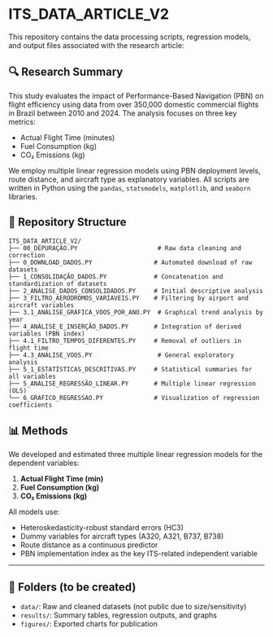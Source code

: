 # ITS_DATA_ARTICLE_V2

This repository contains the data processing scripts, regression models, and output files associated with the research article:


## 🔍 Research Summary

This study evaluates the impact of Performance-Based Navigation (PBN) on flight efficiency using data from over 350,000 domestic commercial flights in Brazil between 2010 and 2024. The analysis focuses on three key metrics:

- Actual Flight Time (minutes)  
- Fuel Consumption (kg)  
- CO₂ Emissions (kg)

We employ multiple linear regression models using PBN deployment levels, route distance, and aircraft type as explanatory variables. All scripts are written in Python using the `pandas`, `statsmodels`, `matplotlib`, and `seaborn` libraries.

## 📁 Repository Structure

```
ITS_DATA_ARTICLE_V2/
├── 00_DEPURAÇÃO.PY                      # Raw data cleaning and correction
├── 0_DOWNLOAD_DADOS.PY                 # Automated download of raw datasets
├── 1_CONSOLIDAÇÃO_DADOS.PY             # Concatenation and standardization of datasets
├── 2_ANÁLISE_DADOS_CONSOLIDADOS.PY     # Initial descriptive analysis
├── 3_FILTRO_AERÓDROMOS_VARIAVEIS.PY    # Filtering by airport and aircraft variables
├── 3.1_ANÁLISE_GRÁFICA_VOOS_POR_ANO.PY  # Graphical trend analysis by year
├── 4_ANÁLISE_E_INSERÇÃO_DADOS.PY       # Integration of derived variables (PBN index)
├── 4.1_FILTRO_TEMPOS_DIFERENTES.PY     # Removal of outliers in flight time
├── 4.3_ANÁLISE_VOOS.PY                  # General exploratory analysis
├── 5_1_ESTATÍSTICAS_DESCRITIVAS.PY     # Statistical summaries for all variables
├── 5_ANÁLISE_REGRESSÃO_LINEAR.PY       # Multiple linear regression (OLS)
└── 6_GRAFICO_REGRESSAO.PY              # Visualization of regression coefficients
```


## 📊 Methods

We developed and estimated three multiple linear regression models for the dependent variables:

1. **Actual Flight Time (min)**
2. **Fuel Consumption (kg)**
3. **CO₂ Emissions (kg)**

All models use:
- Heteroskedasticity-robust standard errors (HC3)
- Dummy variables for aircraft types (A320, A321, B737, B738)
- Route distance as a continuous predictor
- PBN implementation index as the key ITS-related independent variable

---

## 📁 Folders (to be created)

- `data/`: Raw and cleaned datasets (not public due to size/sensitivity)
- `results/`: Summary tables, regression outputs, and graphs
- `figures/`: Exported charts for publication

